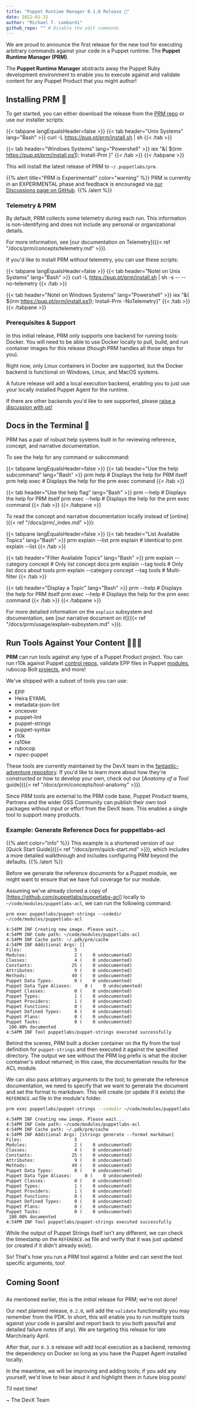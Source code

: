 ```yaml
---
title: "Puppet Runtime Manager 0.1.0 Release 🚀"
date: 2022-01-31
author: "Michael T. Lombardi"
github_repo: "" # Disable the edit commands
---
```


We are proud to announce the first release for the new tool for executing arbitrary commands against your code in a Puppet runtime: The **Puppet Runtime Manager (PRM)**.

The **Puppet Runtime Manager** abstracts away the Puppet Ruby development environment to enable you to execute against and validate content for any Puppet Product that you might author!

## Installing PRM 💾

To get started, you can either download the release from the [PRM repo](https://github.com/puppetlabs/prm/releases/tag/0.1.0) or use our installer scripts:

{{< tabpane langEqualsHeader=false >}}
{{< tab header="Unix Systems" lang="Bash" >}}
curl -L https://pup.pt/prm/install.sh | sh
{{< /tab >}}

{{< tab header="Windows Systems" lang="Powershell" >}}
iex "&{ $(irm https://pup.pt/prm/install.ps1); Install-Prm }"
{{< /tab >}}
{{< /tabpane >}}

This will install the latest release of PRM to `~/.puppetlabs/prm`.

{{% alert title="PRM is Experimental!" color="warning" %}}
PRM is currently in an EXPERIMENTAL phase and feedback is encouraged via [our Discussions page on GitHub](https://github.com/puppetlabs/pct/discussions).
{{% /alert %}}

### Telemetry & PRM

By default, PRM collects some telemetry during each run.
This information is non-identifying and does not include any personal or organizational details.

For more information, see [our documentation on Telemetry]({{< ref "/docs/prm/concepts/telemetry.md" >}}).

If you'd like to install PRM _without_ telemetry, you can use these scripts:

{{< tabpane langEqualsHeader=false >}}
{{< tab header="Notel on Unix Systems" lang="Bash" >}}
curl -L https://pup.pt/prm/install.sh | sh -s -- --no-telemetry
{{< /tab >}}

{{< tab header="Notel on Windows Systems" lang="Powershell" >}}
iex "&{ $(irm https://pup.pt/prm/install.ps1); Install-Prm -NoTelemetry}"
{{< /tab >}}
{{< /tabpane >}}

### Prerequisites & Support

In this initial release, PRM only supports one backend for running tools: Docker.
You will need to be able to use Docker locally to pull, build, and run container images for this release (though PRM handles all those steps for you).

Right now, only Linux containers in Docker are supported, but the Docker backend is functional on Windows, Linux, and MacOS systems.

A future release will add a local execution backend, enabling you to just use your locally installed Puppet Agent for the runtime.

If there are other backends you'd like to see supported, please [raise a discussion with us!](https://github.com/puppetlabs/pct/discussions)

## Docs in the Terminal 📃

PRM has a pair of robust help systems built in for reviewing reference, concept, and narrative documentation.

To see the help for any command or subcommand:

{{< tabpane langEqualsHeader=false >}}
{{< tab header="Use the help subcommand" lang="Bash" >}}
prm help      # Displays the help for PRM itself
prm help exec # Displays the help for the prm exec command
{{< /tab >}}

{{< tab header="Use the help flag" lang="Bash" >}}
prm --help      # Displays the help for PRM itself
prm exec --help # Displays the help for the prm exec command
{{< /tab >}}
{{< /tabpane >}}

To read the concept and narrative documentation locally instead of [online]({{< ref "/docs/prm/_index.md" >}}):

{{< tabpane langEqualsHeader=false >}}
{{< tab header="List Available Topics" lang="Bash" >}}
prm explain --list
prm explain # Identical to prm explain --list
{{< /tab >}}

{{< tab header="Filter Available Topics" lang="Bash" >}}
prm explain --category concept             # Only list concept docs
prm explain --tag tools                    # Only list docs about tools
prm explain --category concept --tag tools # Multi-filter
{{< /tab >}}

{{< tab header="Display a Topic" lang="Bash" >}}
prm --help      # Displays the help for PRM itself
prm exec --help # Displays the help for the prm exec command
{{< /tab >}}
{{< /tabpane >}}

For more detailed information on the `explain` subsystem and documentation, see [our narrative document on it]({{< ref "/docs/prm/usage/explain-subsystem.md" >}}).

## Run Tools Against Your Content 🏃🏻‍♀️

**PRM** can run tools against any type of a Puppet Product project.
You can run r10k against Puppet [control repos](https://github.com/puppetlabs/control-repo), validate EPP files in Puppet [modules](https://puppet.com/docs/puppet/7/modules_fundamentals.html), rubocop Bolt [projects](https://puppet.com/docs/bolt/latest/projects.html), and more!

We've shipped with a subset of tools you can use:

- EPP
- Heira EYAML
- metadata-json-lint
- onceover
- puppet-lint
- puppet-strings
- puppet-syntax
- r10k
- ra10ke
- rubocop
- rspec-puppet

These tools are currently maintained by the DevX team in the [fantastic-adventure repository](https://github.com/puppetlabs/fantastic-adventure).
If you'd like to learn more about how they're constructed or how to develop your own, check out our [_Anatomy of a Tool_ guide]({{< ref "/docs/prm/concepts/tool-anatomy" >}}).

Since PRM tools are external to the PRM code base, Puppet Product teams, Partners and the wider OSS Community can publish their own tool packages without input or effort from the DevX team.
This enables a single tool to support many products.

### Example: Generate Reference Docs for puppetlabs-acl

{{% alert color="info" %}}
This example is a shortened version of our [Quick Start Guide]({{< ref "/docs/prm/quick-start.md" >}}), which includes a more detailed walkthrough and includes configuring PRM beyond the defaults.
{{% /alert %}}

Before we generate the reference documents for a Puppet module, we might want to ensure that we have full coverage for our module.

Assuming we've already cloned a copy of [https://github.com/puppetlabs/puppetlabs-acl] locally to `~/code/modules/puppetlabs-acl`, we can run the following command:

```text
prm exec puppetlabs/puppet-strings --codedir ~/code/modules/puppetlabs-acl
```

```text
4:54PM INF Creating new image. Please wait...
4:54PM INF Code path: ~/code/modules/puppetlabs-acl
4:54PM INF Cache path: ~/.pdk/prm/cache
4:54PM INF Additional Args: []
Files:                    5
Modules:                  2 (    0 undocumented)
Classes:                  4 (    0 undocumented)
Constants:               25 (    0 undocumented)
Attributes:               9 (    0 undocumented)
Methods:                 49 (    0 undocumented)
Puppet Data Types:        0 (    0 undocumented)
Puppet Data Type Aliases:     0 (    0 undocumented)
Puppet Classes:           0 (    0 undocumented)
Puppet Types:             1 (    0 undocumented)
Puppet Providers:         1 (    0 undocumented)
Puppet Functions:         0 (    0 undocumented)
Puppet Defined Types:     0 (    0 undocumented)
Puppet Plans:             0 (    0 undocumented)
Puppet Tasks:             0 (    0 undocumented)
 100.00% documented
4:54PM INF Tool puppetlabs/puppet-strings executed successfully
```

Behind the scenes, PRM built a docker container on the fly from the tool definition for `puppet-strings` and then executed it against the specified directory.
The output we see without the PRM log prefix is what the docker container's stdout returned;
in this case, the documentation results for the ACL module.

We can also pass arbitrary arguments to the tool;
to generate the reference documentation, we need to specify that we want to generate the document and set the format to markdown.
This will create (or update if it exists) the `REFERENCE.md` file in the module's folder.

```sh
prm exec puppetlabs/puppet-strings --codedir ~/code/modules/puppetlabs-acl --toolArgs "strings generate --format markdown"
```

```text
4:54PM INF Creating new image. Please wait...
4:54PM INF Code path: ~/code/modules/puppetlabs-acl
4:54PM INF Cache path: ~/.pdk/prm/cache
4:54PM INF Additional Args: [strings generate --format markdown]
Files:                    5
Modules:                  2 (    0 undocumented)
Classes:                  4 (    0 undocumented)
Constants:               25 (    0 undocumented)
Attributes:               9 (    0 undocumented)
Methods:                 49 (    0 undocumented)
Puppet Data Types:        0 (    0 undocumented)
Puppet Data Type Aliases:     0 (    0 undocumented)
Puppet Classes:           0 (    0 undocumented)
Puppet Types:             1 (    0 undocumented)
Puppet Providers:         1 (    0 undocumented)
Puppet Functions:         0 (    0 undocumented)
Puppet Defined Types:     0 (    0 undocumented)
Puppet Plans:             0 (    0 undocumented)
Puppet Tasks:             0 (    0 undocumented)
 100.00% documented
4:54PM INF Tool puppetlabs/puppet-strings executed successfully
```

While the output of Puppet Strings itself isn't any different, we can check the timestamp on the `REFERENCE.md` file and verify that it was just updated (or created if it didn't already exist).

So!
That's how you run a PRM tool against a folder and can send the tool specific arguments, too!

## Coming Soon❗

As mentioned earlier, this is the _initial_ release for PRM;
we're not done!

Our next planned release, `0.2.0`, will add the `validate` functionality you may remember from the PDK.
In short, this will enable you to run multiple tools against your code in parallel and report back to you both pass/fail and detailed failure notes (if any).
We are targeting this release for late March/early April.

After that, our `0.3.0` release will add local execution as a backend, removing the dependency on Docker so long as you have the Puppet Agent installed locally.

In the meantime, we will be improving and adding tools; if you add any yourself, we'd love to hear about it and highlight them in future blog posts!

Til next time!

~ The DevX Team